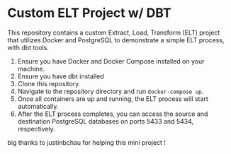 # Custom ELT Project w/ DBT

This repository contains a custom Extract, Load, Transform (ELT) project that utilizes Docker and PostgreSQL to demonstrate a simple ELT process, with dbt tools.


1. Ensure you have Docker and Docker Compose installed on your machine.
2. Ensure you have dbt installed
3. Clone this repository.
4. Navigate to the repository directory and run `docker-compose up`.
5. Once all containers are up and running, the ELT process will start automatically.
6. After the ELT process completes, you can access the source and destination PostgreSQL databases on ports 5433 and 5434, respectively.

big thanks to justinbchau for helping this mini project ! 
